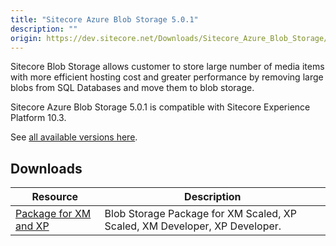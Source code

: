 ```yaml
---
title: "Sitecore Azure Blob Storage 5.0.1"
description: ""
origin: https://dev.sitecore.net/Downloads/Sitecore_Azure_Blob_Storage/1x/Sitecore_Azure_Blob_Storage_501
---
```


Sitecore Blob Storage allows customer to store large number of media items with more efficient hosting cost and greater performance by removing large blobs from SQL Databases and move them to blob storage.

Sitecore Azure Blob Storage 5.0.1 is compatible with Sitecore Experience Platform 10.3.

See [all available versions here](/downloads/Sitecore_Azure_Blob_Storage).

## Downloads

 | Resource | Description |
 | --- | --- |
 | [Package for XM and XP](https://scdp.blob.core.windows.net/downloads/Sitecore%20Azure%20Blob%20Storage/1x/Sitecore%20Azure%20Blob%20Storage%20501/Secure/Sitecore.BlobStorageProvider%205.0.1%20rev.%2000839.scwdp.zip) | Blob Storage Package for XM Scaled, XP Scaled, XM Developer, XP Developer. |